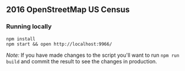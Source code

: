 2016 OpenStreetMap US Census
---

### Running locally

    npm install
    npm start && open http://localhost:9966/

_Note:_ If you have made changes to the script you'll want to run `npm run build` and
commit the result to see the changes in production.
